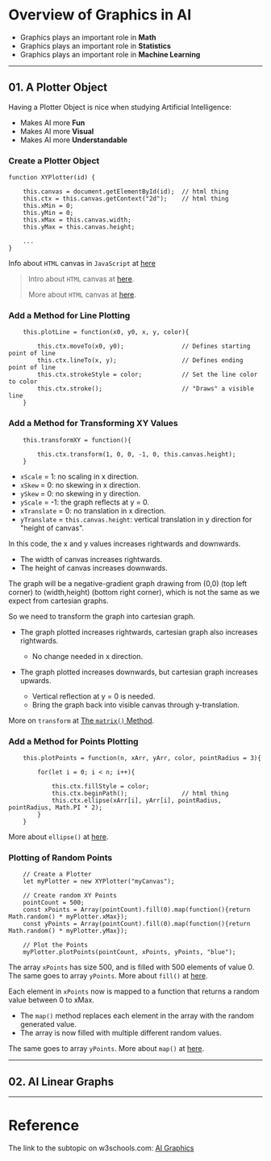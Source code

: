 # **Overview of Graphics in AI**

* Graphics plays an important role in **Math**
* Graphics plays an important role in **Statistics**
* Graphics plays an important role in **Machine Learning**

---

## **01. A Plotter Object**

Having a Plotter Object is nice when studying Artificial Intelligence:

* Makes AI more **Fun**
* Makes AI more **Visual**
* Makes AI more **Understandable**

### **Create a Plotter Object**

    function XYPlotter(id) {

        this.canvas = document.getElementById(id);  // html thing
        this.ctx = this.canvas.getContext("2d");    // html thing
        this.xMin = 0;
        this.yMin = 0;
        this.xMax = this.canvas.width;
        this.yMax = this.canvas.height;

        ...
    }

Info about `HTML` canvas in `JavaScript` at [here](https://www.w3schools.com/tags/canvas_strokestyle.asp)

> Intro about `HTML` canvas at [here](https://www.w3schools.com/graphics/canvas_intro.asp).
> 
> More about `HTML` canvas at [here](https://www.w3schools.com/tags/ref_canvas.asp).

### **Add a Method for Line Plotting**

        this.plotLine = function(x0, y0, x, y, color){

            this.ctx.moveTo(x0, y0);                // Defines starting point of line
            this.ctx.lineTo(x, y);                  // Defines ending point of line
            this.ctx.strokeStyle = color;           // Set the line color to color
            this.ctx.stroke();                      // "Draws" a visible line
        }

### **Add a Method for Transforming XY Values**

        this.transformXY = function(){
            
            this.ctx.transform(1, 0, 0, -1, 0, this.canvas.height);
        }

* `xScale` = 1: no scaling in x direction.
* `xSkew` = 0: no skewing in x direction.
* `ySkew` = 0: no skewing in y direction.
* `yScale` = -1: the graph reflects at y = 0.
* `xTranslate` = 0: no translation in x direction.
* `yTranslate` = `this.canvas.height`: vertical translation in y direction for "height of canvas".

In this code, the x and y values increases rightwards and downwards.

* The width of canvas increases rightwards.
* The height of canvas increases downwards.

The graph will be a negative-gradient graph drawing from (0,0) (top left corner) to (width,height) (bottom right corner), which is not the same as we expect from cartesian graphs.

So we need to transform the graph into cartesian graph.

* The graph plotted increases rightwards, cartesian graph also increases rightwards.
    * No change needed in x direction.

* The graph plotted increases downwards, but cartesian graph increases upwards.
    * Vertical reflection at y = 0 is needed.
    * Bring the graph back into visible canvas through y-translation.

More on `transform` at [The `matrix()` Method](https://www.w3schools.com/css/css3_2dtransforms.asp).

### **Add a Method for Points Plotting**

        this.plotPoints = function(n, xArr, yArr, color, pointRadius = 3){

            for(let i = 0; i < n; i++){

                this.ctx.fillStyle = color;
                this.ctx.beginPath();               // html thing
                this.ctx.ellipse(xArr[i], yArr[i], pointRadius, pointRadius, Math.PI * 2);
            }
        }

More about `ellipse()` at [here](https://www.geeksforgeeks.org/p5-js-ellipse-function/).

### **Plotting of Random Points**

        // Create a Plotter
        let myPlotter = new XYPlotter("myCanvas");

        // Create random XY Points
        pointCount = 500;
        const xPoints = Array(pointCount).fill(0).map(function(){return Math.random() * myPlotter.xMax});
        const yPoints = Array(pointCount).fill(0).map(function(){return Math.random() * myPlotter.yMax});

        // Plot the Points
        myPlotter.plotPoints(pointCount, xPoints, yPoints, "blue");

The array `xPoints` has size 500, and is filled with 500 elements of value 0. The same goes to array `yPoints`. More about `fill()` at [here](https://developer.mozilla.org/en-US/docs/Web/JavaScript/Reference/Global_Objects/Array/fill).

Each element in `xPoints` now is mapped to a function that returns a random value between 0 to xMax. 
* The `map()` method replaces each element in the array with the random generated value. 
* The array is now filled with multiple different random values. 

The same goes to array `yPoints`. More about `map()` at [here](https://www.w3schools.com/jsref/jsref_map.asp).

---

## **02. AI Linear Graphs**

---

# **Reference**

The link to the subtopic on w3schools.com: [AI Graphics](https://www.w3schools.com/ai/ai_plotter.asp)